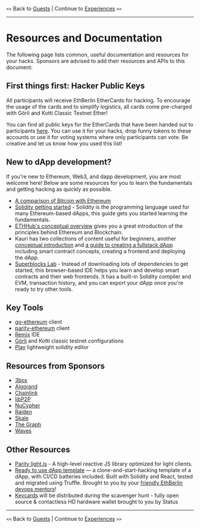 `<<` Back to [Guests](./guests.md) | Continue to [Experiences](./experiences.md) `>>`

* * *

# Resources and Documentation

The following page lists common, useful documentation and resources for your hacks. Sponsors are advised to add their resources and APIs to this document:

## First things first: Hacker Public Keys

All participants will receive EthBerlin EtherCards for hacking. To encourage the usage of the cards and to simplify logistics, all cards come pre-charged with Görli and Kotti Classic Testnet Ether! 

You can find all public keys for the EtherCards that have been handed out to participants [here](./resources/ethberlin_2019_addresses.txt). You can use it for your hacks, drop funny tokens to these accounts or use it for voting systems where only participants can vote. Be creative and let us know how you used this list!

## New to dApp development?

If you're new to Ethereum, Web3, and dapp development, you are most welcome here! Below are some resources for you to learn the fundamentals and getting hacking as quickly as possible.

-   [A comparison of Bitcoin with Ethereum](https://blog.coinbase.com/a-beginners-guide-to-ethereum-46dd486ceecf)
-   [Solidity getting started](https://solidity.readthedocs.io/en/latest/introduction-to-smart-contracts.html) - Solidity is the programming language used for many Ethereum-based dApps, this guide gets you started learning the fundamentals.
-   [ETHHub's conceptual overview](https://docs.ethhub.io/ethereum-basics/what-is-ethereum/) gives you a great introduction of the principles behind Ethereum and Blockchain.
-   Kauri has two collections of content useful for beginners, another [conceptual introduction](https://kauri.io/collection/5bb65f0f4f34080001731dc2/ethereum-101) and [a guide to creating a fullstack dApp](https://kauri.io/collection/5b8e401ee727370001c942e3/full-stack-dapp-tutorial-series) including smart contract concepts, creating a frontend and deploying the dApp.
-   [Superblocks Lab](https://lab.superblocks.com) - Instead of downloading lots of dependencies to get started, this browser-based IDE helps you learn and develop smart contracts and their web frontends. It has a built-in Solidity compiler and EVM, transaction history, and you can export your dApp once you're ready to try other tools.

## Key Tools

-   [go-ethereum](resources/go-ethereum.md) client
-   [parity-ethereum](https://wiki.parity.io/Parity-Ethereum) client
-   [Remix](resources/remix.md) IDE
-   [Görli](https://github.com/goerli/testnet) and Kotti classic testnet configurations
-   [Play](resources/play.md) lightweight solidity editor

## Resources from Sponsors

-   [3box](resources/3box.md)
-   [Algorand](resources/algorand.md)
-   [Chainlink](resources/chainlink.md)
-   [libP2P](resources/libp2p.md)
-   [NuCypher](resources/nucypher.md)
-   [Raiden](resources/raiden.md)
-   [Skale](resources/skale.md)
-   [The Graph](resources/the-graph.md)
-   [Waves](resources/wavesplatform.md)

## Other Resources

-   [Parity light.js](https://paritytech.github.io/js-libs/light.js/getting-started/installation.html) - A high-level reactive JS library optimized for light clients.
-   [Ready to use dApp template](https://gitlab.com/mikiquantum/simple-dapp-calculator) — a clone-and-start-hacking template of a dApp, with CI/CD batteries included. Built with Solidity and React, tested and migrated using Truffle. Brought to you by your [friendly EthBerlin devops mentors](https://gitlab.com/mikiquantum/simple-dapp-calculator/graphs/master)!
- [Keycards](https://keycard.status.im) will be distributed during the scavenger hunt - fully open source & contactless HD hardware wallet brought to you by Status
* * *

`<<` Back to [Guests](./guests.md) | Continue to [Experiences](./experiences.md) `>>`
